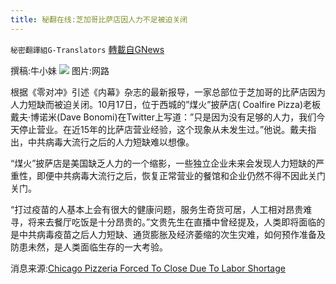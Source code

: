 ```yaml
---
title: 秘翻在线:芝加哥比萨店因人力不足被迫关闭
---
```

`秘密翻譯組G-Translators` [轉載自GNews](https://gnews.org/zh-hans/1614380/)

撰稿:牛小妹
![](https://assets.gnews.org/wp-content/uploads/2021/10/AZ-4.jpg)
图片:网路

根据《零对冲》引述《内幕》杂志的最新报导，一家总部位于芝加哥的比萨店因为人力短缺而被迫关闭。10月17日，位于西城的”煤火”披萨店( Coalfire Pizza)老板戴夫·博诺米(Dave Bonomi)在Twitter上写道：”只是因为没有足够的人力，我们今天停止营业。在近15年的比萨店营业经验，这个现象从未发生过。”他说。戴夫指出，中共病毒大流行之后的人力短缺难以想像。

“煤火”披萨店是美国缺乏人力的一个缩影，一些独立企业未来会发现人力短缺的严重性，即便中共病毒大流行之后，恢复正常营业的餐馆和企业仍然不得不因此关门关门。

“打过疫苗的人基本上会有很大的健康问题，服务生奇货可居，人工相对昂贵难寻，将来去餐厅吃饭是十分昂贵的。”文贵先生在直播中曾经提及，人类即将面临的是中共病毒疫苗之后人力短缺、通货膨胀及经济萎缩的次生灾难，如何预作准备及防患未然，是人类面临生存的一大考验。

消息来源:[Chicago Pizzeria Forced To Close Due To Labor Shortage](http://撰稿:牛小妹)
